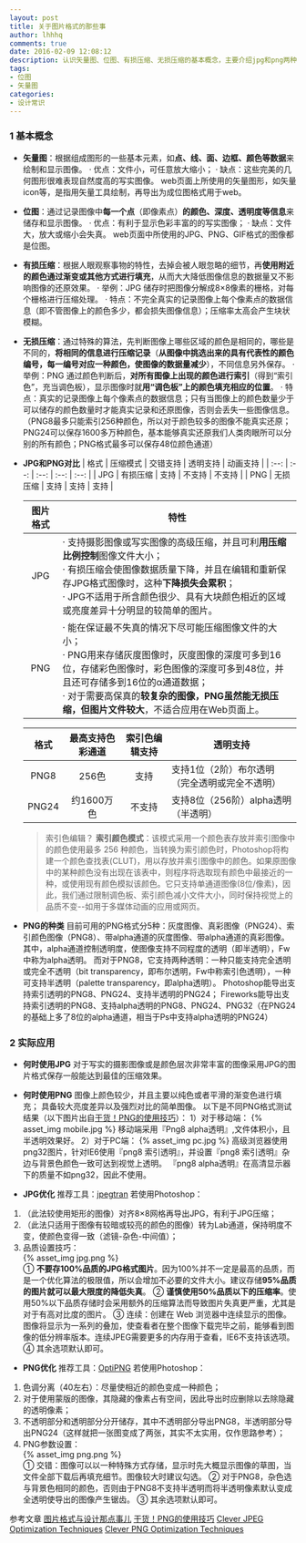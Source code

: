 ```yaml
---
layout: post
title: 关于图片格式的那些事
author: lhhhq
comments: true
date: 2016-02-09 12:08:12
description: 认识矢量图、位图、有损压缩、无损压缩的基本概念，主要介绍jpg和png两种图片格式及其应用。
tags:
- 位图
- 矢量图
categories:
- 设计常识
---
```


### 1 基本概念
* **矢量图**：根据组成图形的一些基本元素，如**点、线、面、边框、颜色等数据**来绘制和显示图像。
  · 优点：文件小，可任意放大缩小；
  · 缺点：这些完美的几何图形很难表现自然度高的写实图像。
  web页面上所使用的矢量图形，如矢量icon等，是指用矢量工具绘制，再导出为成位图格式用于web。

* **位图**：通过记录图像中**每一个点**（即像素点）**的颜色、深度、透明度等信息**来储存和显示图像。
  · 优点：有利于显示色彩丰富的的写实图像；
  · 缺点：文件大，放大或缩小会失真。
  web页面中所使用的JPG、PNG、GIF格式的图像都是位图。

* **有损压缩**：根据人眼观察事物的特性，去掉会被人眼忽略的细节，再**使用附近的颜色通过渐变或其他方式进行填充**，从而大大降低图像信息的数据量又不影响图像的还原效果。
  · 举例：JPG 储存时把图像分解成8×8像素的栅格，对每个栅格进行压缩处理。
  · 特点：不完全真实的记录图像上每个像素点的数据信息（即不管图像上的颜色多少，都会损失图像信息）；压缩率太高会产生块状模糊。

* **无损压缩**：通过特殊的算法，先判断图像上哪些区域的颜色是相同的，哪些是不同的，**将相同的信息进行压缩记录**（**从图像中挑选出来的具有代表性的颜色编号，每一编号对应一种颜色，使图像的数据量减少**），不同信息另外保存。
  · 举例：PNG 通过颜色判断后，**对所有图像上出现的颜色进行索引**（得到“索引色”，充当调色板），显示图像时就**用“调色板”上的颜色填充相应的位置**。
  · 特点：真实的记录图像上每个像素点的数据信息；只有当图像上的颜色数量少于可以储存的颜色数量时才能真实记录和还原图像，否则会丢失一些图像信息。
  （PNG8最多只能索引256种颜色，所以对于颜色较多的图像不能真实还原；PNG24可以保存1600多万种颜色，基本能够真实还原我们人类肉眼所可以分别的所有颜色；PNG格式最多可以保存48位颜色通道）

* **JPG和PNG对比**
  |  格式  | 压缩模式 | 交错支持 | 透明支持 | 动画支持 |
  | :--: | :--: | :--: | :--: | :--: |
  | JPG  | 有损压缩 |  支持  | 不支持  | 不支持  |
  | PNG  | 无损压缩 |  支持  |  支持  |  支持  |

  | 图片格式 | <span style="display:block; text-align:center">特性</span> |
  | :--: | :--------------------------------------- |
  | JPG  | · 支持摄影图像或写实图像的高级压缩，并且可利**用压缩比例控制**图像文件大小；<br>· 有损压缩会使图像数据质量下降，并且在编辑和重新保存JPG格式图像时，这种**下降损失会累积**；<br>· JPG不适用于所含颜色很少、具有大块颜色相近的区域或亮度差异十分明显的较简单的图片。 |
  | PNG  | · 能在保证最不失真的情况下尽可能压缩图像文件的大小；<br>· PNG用来存储灰度图像时，灰度图像的深度可多到16位，存储彩色图像时，彩色图像的深度可多到48位，并且还可存储多到16位的α通道数据；<br>· 对于需要高保真的**较复杂的图像，PNG虽然能无损压缩，但图片文件较大**，不适合应用在Web页面上。 |

  |  格式   | 最高支持色彩通道 | 索引色编辑支持 | <span style="display:block; text-align:center">透明支持</span> |
  | :---: | :------: | :-----: | :--------------------------------------- |
  | PNG8  |   256色   |   支持    | 支持1位（2阶）布尔透明（完全透明或完全不透明）                 |
  | PNG24 | 约1600万色  |   不支持   | 支持8位（256阶）alpha透明（半透明）                   |

  > 索引色编辑？
  > **索引颜色模式**：该模式采用一个颜色表存放并索引图像中的颜色使用最多 256 种颜色，当转换为索引颜色时，Photoshop将构建一个颜色查找表(CLUT)，用以存放并索引图像中的颜色。如果原图像中的某种颜色没有出现在该表中，则程序将选取现有颜色中最接近的一种，或使用现有颜色模拟该颜色。它只支持单通道图像(8位/像素)，因此，我们通过限制调色板、索引颜色减小文件大小，同时保持视觉上的品质不变--如用于多媒体动画的应用或网页。

* **PNG的种类**
  目前可用的PNG格式分5种：灰度图像、真彩图像（PNG24）、索引颜色图像（PNG8）、带alpha通道的灰度图像、带alpha通道的真彩图像。
  其中，alpha通道控制透明度，使图像支持不同程度的透明（即半透明），Fw中称为alpha透明。
  而对于PNG8，它支持两种透明：一种只能支持完全透明或完全不透明（bit transparency，即布尔透明，Fw中称索引色透明），一种可支持半透明（palette transparency，即alpha透明）。
  Photoshop能导出支持索引透明的PNG8、PNG24、支持半透明的PNG24；
  Fireworks能导出支持索引透明的PNG8、支持alpha透明的PNG8、PNG24、PNG32（在PNG24的基础上多了8位的alpha通道，相当于Ps中支持alpha透明的PNG24）

### 2 实际应用
* **何时使用JPG**
  对于写实的摄影图像或是颜色层次非常丰富的图像采用JPG的图片格式保存一般能达到最佳的压缩效果。

* **何时使用PNG**
  图像上颜色较少，并且主要以纯色或者平滑的渐变色进行填充；
  具备较大亮度差异以及强烈对比的简单图像。
  以下是不同PNG格式测试结果（以下图片出自[干货！PNG的使用技巧][1]）：
  1）对于移动端：
  {% asset_img mobile.jpg %}
  移动端采用『Png8 alpha透明』,文件体积小，且半透明效果好。
  2）对于PC端：
  {% asset_img pc.jpg %}
  高级浏览器使用png32图片，针对IE6使用『png8 索引透明』，并设置『png8 索引透明』杂边与背景色颜色一致可达到视觉上透明。
  『png8 alpha透明』在高清显示器下的质量不如png32，因此不使用。

* **JPG优化**
  推荐工具：[jpegtran][5]
  若使用Photoshop：
1. （此法较使用矩形的图像）对齐8×8网格再导出JPG，有利于JPG压缩；
2. （此法只适用于图像有较暗或较亮的颜色的图像）转为Lab通道，保持明度不变，使颜色变得一致（滤镜-杂色-中间值）；
3. 品质设置技巧：<br>
   {% asset_img jpg.png %} <br>
   ① **不要存100%品质的JPG格式图片**。因为100%并不一定是最高的品质，而是一个优化算法的极限值，所以会增加不必要的文件大小。建议存储**95%品质的图片就可以最大限度的降低失真**。
   ② **谨慎使用50%品质以下的压缩率**。使用50%以下品质存储时会采用额外的压缩算法而导致图片失真更严重，尤其是对于有高对比度的图片。
   ③ 连续：创建在 Web 浏览器中连续显示的图像。图像将显示为一系列的叠加，使查看者在整个图像下载完毕之前，能够看到图像的低分辨率版本。连续JPEG需要更多的内存用于查看，IE6不支持该选项。
   ④ 其余选项默认即可。

* **PNG优化**
  推荐工具：[OptiPNG][8]
  若使用Photoshop：
1. 色调分离（40左右）：尽量使相近的颜色变成一种颜色；
2. 对于使用蒙版的图像，其隐藏的像素占有空间，因此导出时应删除以去除隐藏的透明像素；
3. 不透明部分和透明部分分开储存，其中不透明部分导出PNG8，半透明部分导出PNG24（这样就把一张图变成了两张，其实不太实用，仅作思路参考）；
4. PNG参数设置：<br>
   {% asset_img png.png %} <br>
   ① 交错：图像可以以一种特殊方式存储，显示时先大概显示图像的草图，当文件全部下载后再填充细节。图像较大时建议勾选。
   ② 对于PNG8，杂色选与背景色相同的颜色，否则由于PNG8不支持半透明而将半透明像素默认变成全透明使导出的图像产生锯齿。
   ③ 其余选项默认即可。

参考文章
[图片格式与设计那点事儿][10]
[干货！PNG的使用技巧][11]
[Clever JPEG Optimization Techniques][12]
[Clever PNG Optimization Techniques][13]


[1]: http://www.xueui.cn/experience/png-skills-2.html
[2]: http://www.xueui.cn/wp-content/uploads/2016/01/13130wx_fmtpngamptpwebpampwxfrom13ampwx_lazy1313
[3]: http://www.xueui.cn/wp-content/uploads/2016/01/990wx_fmtjpegamptpwebpampwxfrom9ampwx_lazy99
[4]: https://www.smashingmagazine.com/2009/07/clever-jpeg-optimization-techniques/
[5]: http://sylvana.net/jpegcrop/jpegtran/
[7]: https://www.smashingmagazine.com/2009/07/clever-png-optimization-techniques/
[8]: http://optipng.sourceforge.net/
[10]: http://ued.taobao.org/blog/2010/12/jpg_png/
[11]: http://www.xueui.cn/experience/png-skills-2.html
[12]: https://www.smashingmagazine.com/2009/07/clever-jpeg-optimization-techniques/
[13]: https://www.smashingmagazine.com/2009/07/clever-png-optimization-techniques/